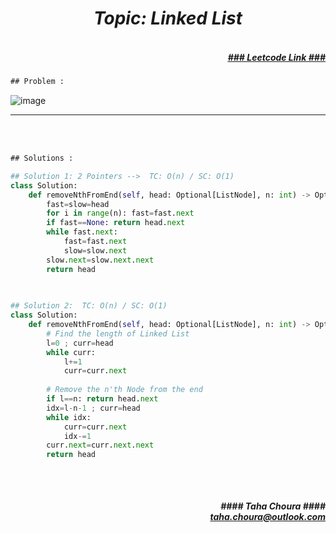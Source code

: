 <h1 align="center";"><em> Topic: Linked List</em></h1>
<h5 align="right"> <br/><a align="right" width="80" href="https://leetcode.com/problems/remove-nth-node-from-end-of-list/" target="_blank"><ins>### Leetcode Link ###</ins></a></h5>     
                                                                                                                                 
```diff
## Problem : 
```
                                                                                                                    
![image](https://user-images.githubusercontent.com/11164303/169711013-1e1704db-b333-4afb-b80b-6cf53e67bcdd.png)


-------                    

<br/><br/>
 
```diff
## Solutions :
```                      
                         
```python
## Solution 1: 2 Pointers -->  TC: O(n) / SC: O(1)    
class Solution:
    def removeNthFromEnd(self, head: Optional[ListNode], n: int) -> Optional[ListNode]:
        fast=slow=head
        for i in range(n): fast=fast.next
        if fast==None: return head.next
        while fast.next:
            fast=fast.next
            slow=slow.next
        slow.next=slow.next.next
        return head
                                                                                                                           

                                                                                                                           
## Solution 2:  TC: O(n) / SC: O(1)
class Solution:
    def removeNthFromEnd(self, head: Optional[ListNode], n: int) -> Optional[ListNode]:
        # Find the length of Linked List
        l=0 ; curr=head
        while curr:
            l+=1
            curr=curr.next
            
        # Remove the n'th Node from the end
        if l==n: return head.next
        idx=l-n-1 ; curr=head
        while idx:
            curr=curr.next
            idx-=1
        curr.next=curr.next.next
        return head
                                                                                                                         
```
<br/>            
<h5 align="right" margin-right:12px>#### Taha Choura ####<br/><a align="right" width="70" href="#">taha.choura@outlook.com</a></h5> 
